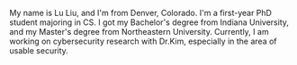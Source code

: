 My name is Lu Liu, and I'm from Denver, Colorado. I'm a first-year PhD student majoring in CS. I got my Bachelor's degree from Indiana University, and my Master's degree from Northeastern University. Currently, I am working on cybersecurity research with Dr.Kim, especially in the area of usable security. 
